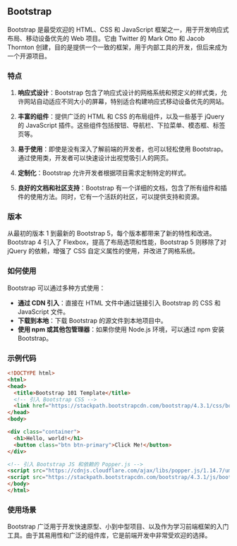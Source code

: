 ## Bootstrap

Bootstrap 是最受欢迎的 HTML、CSS 和 JavaScript 框架之一，用于开发响应式布局、移动设备优先的 Web 项目。它由 Twitter 的 Mark Otto 和 Jacob Thornton 创建，目的是提供一个一致的框架，用于内部工具的开发，但后来成为一个开源项目。

### 特点

1. **响应式设计**：Bootstrap 包含了响应式设计的网格系统和预定义的样式类，允许网站自动适应不同大小的屏幕，特别适合构建响应式移动设备优先的网站。

2. **丰富的组件**：提供广泛的 HTML 和 CSS 的布局组件，以及一些基于 jQuery 的 JavaScript 插件。这些组件包括按钮、导航栏、下拉菜单、模态框、标签页等。

3. **易于使用**：即使是没有深入了解前端的开发者，也可以轻松使用 Bootstrap。通过使用类，开发者可以快速设计出视觉吸引人的网页。

4. **定制化**：Bootstrap 允许开发者根据项目需求定制特定的样式。

5. **良好的文档和社区支持**：Bootstrap 有一个详细的文档，包含了所有组件和插件的使用方法。同时，它有一个活跃的社区，可以提供支持和资源。

### 版本

从最初的版本 1 到最新的 Bootstrap 5，每个版本都带来了新的特性和改进。Bootstrap 4 引入了 Flexbox，提高了布局选项和性能，Bootstrap 5 则移除了对 jQuery 的依赖，增强了 CSS 自定义属性的使用，并改进了网格系统。

### 如何使用

Bootstrap 可以通过多种方式使用：

- **通过 CDN 引入**：直接在 HTML 文件中通过链接引入 Bootstrap 的 CSS 和 JavaScript 文件。
- **下载到本地**：下载 Bootstrap 的源文件到本地项目中。
- **使用 npm 或其他包管理器**：如果你使用 Node.js 环境，可以通过 npm 安装 Bootstrap。

### 示例代码

```html
<!DOCTYPE html>
<html>
<head>
  <title>Bootstrap 101 Template</title>
  <!-- 引入 Bootstrap CSS -->
  <link href="https://stackpath.bootstrapcdn.com/bootstrap/4.3.1/css/bootstrap.min.css" rel="stylesheet">
</head>
<body>

<div class="container">
  <h1>Hello, world!</h1>
  <button class="btn btn-primary">Click Me!</button>
</div>

<!-- 引入 Bootstrap JS 和依赖的 Popper.js -->
<script src="https://cdnjs.cloudflare.com/ajax/libs/popper.js/1.14.7/umd/popper.min.js"></script>
<script src="https://stackpath.bootstrapcdn.com/bootstrap/4.3.1/js/bootstrap.min.js"></script>
</body>
</html>
```

### 使用场景

Bootstrap 广泛用于开发快速原型、小到中型项目、以及作为学习前端框架的入门工具。由于其易用性和广泛的组件库，它是前端开发中非常受欢迎的选择。
